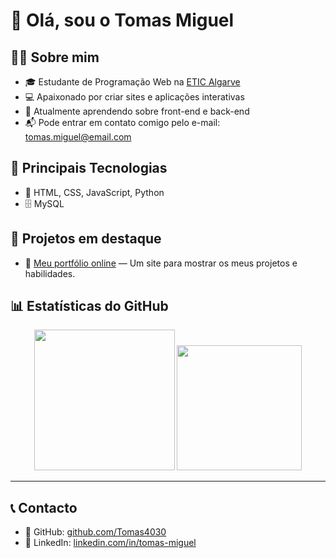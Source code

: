 # 👋 Olá, sou o Tomas Miguel

## 🧑‍💻 Sobre mim
- 🎓 Estudante de Programação Web na [ETIC Algarve](https://www.eticalg.com/)
- 💻 Apaixonado por criar sites e aplicações interativas
- 🌱 Atualmente aprendendo sobre front-end e back-end
- 📬 Pode entrar em contato comigo pelo e-mail: [tomas.miguel@email.com](mailto:tomas.miguel@email.com)

## 🚀 Principais Tecnologias
- 🔧 HTML, CSS, JavaScript, Python
- 🗄️ MySQL

## 🧰 Projetos em destaque
- 🎨 [Meu portfólio online](https://tomas4030.github.io/Tm-Portfolio/) — Um site para mostrar os meus projetos e habilidades.

## 📊 Estatísticas do GitHub

<div align="center">
  <img src="https://github-readme-stats.vercel.app/api?username=Tomas4030&show_icons=true&theme=tokyonight&hide_border=true" width="225px"/>
  <img src="https://github-readme-stats.vercel.app/api/top-langs/?username=Tomas4030&layout=compact&theme=tokyonight&hide_border=true"  width="200px"/>
</div>

---

## 📞 Contacto

- 🐙 GitHub: [github.com/Tomas4030](https://github.com/Tomas4030)
- 💼 LinkedIn: [linkedin.com/in/tomas-miguel](https://www.linkedin.com/in/tomas-miguel)

